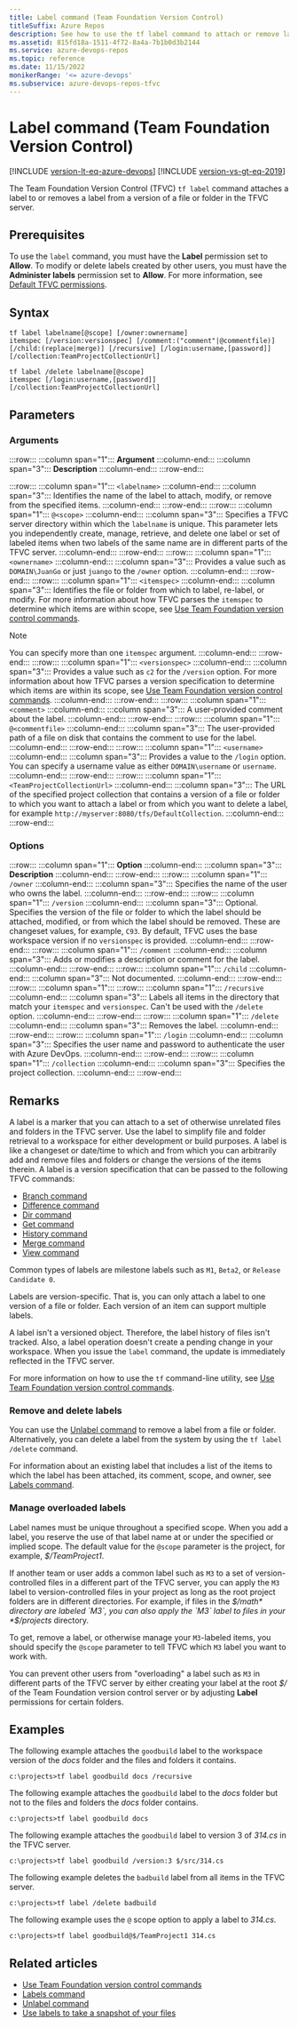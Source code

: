 ```yaml
---
title: Label command (Team Foundation Version Control)
titleSuffix: Azure Repos
description: See how to use the tf label command to attach or remove labels from files or folders in Team Foundation Version Control (TFVC).
ms.assetid: 815fd18a-1511-4f72-8a4a-7b1b0d3b2144
ms.service: azure-devops-repos
ms.topic: reference
ms.date: 11/15/2022
monikerRange: '<= azure-devops'
ms.subservice: azure-devops-repos-tfvc
---
```



# Label command (Team Foundation Version Control)

[!INCLUDE [version-lt-eq-azure-devops](../../includes/version-lt-eq-azure-devops.md)]
[!INCLUDE [version-vs-gt-eq-2019](../../includes/version-vs-gt-eq-2019.md)]

The Team Foundation Version Control (TFVC) `tf label` command attaches a label to or removes a label from a version of a file or folder in the TFVC server.

## Prerequisites

To use the `label` command, you must have the **Label** permission set to **Allow**. To modify or delete labels created by other users, you must have the **Administer labels** permission set to **Allow**. For more information, see  [Default TFVC permissions](../../organizations/security/default-tfvc-permissions.md).

## Syntax

```
tf label labelname[@scope] [/owner:ownername] 
itemspec [/version:versionspec] [/comment:("comment"|@commentfile)] 
[/child:(replace|merge)] [/recursive] [/login:username,[password]] [/collection:TeamProjectCollectionUrl]	
```

```
tf label /delete labelname[@scope] 
itemspec [/login:username,[password]] [/collection:TeamProjectCollectionUrl]
```

## Parameters

### Arguments

:::row:::
   :::column span="1":::
   **Argument**
   :::column-end:::
   :::column span="3":::
   **Description**
   :::column-end:::
:::row-end:::

:::row:::
   :::column span="1":::
   `<labelname>`
   :::column-end:::
   :::column span="3":::
   Identifies the name of the label to attach, modify, or remove from the specified items.
   :::column-end:::
:::row-end:::
:::row:::
   :::column span="1":::
   `@<scope>`
   :::column-end:::
   :::column span="3":::
   Specifies a TFVC server directory within which the `labelname` is unique. This parameter lets you independently create, manage, retrieve, and delete one label or set of labeled items when two labels of the same name are in different parts of the TFVC server.
   :::column-end:::
:::row-end:::
:::row:::
   :::column span="1":::
   `<ownername>`
   :::column-end:::
   :::column span="3":::
   Provides a value such as `DOMAIN\JuanGo` or just `juango` to the `/owner` option.
   :::column-end:::
:::row-end:::
:::row:::
   :::column span="1":::
   `<itemspec>`
   :::column-end:::
   :::column span="3":::
   Identifies the file or folder from which to label, re-label, or modify. For more information about how TFVC parses the `itemspec` to determine which items are within scope, see [Use Team Foundation version control commands](use-team-foundation-version-control-commands.md).

   > [!Note]  
   > You can specify more than one `itemspec` argument.
   :::column-end:::
:::row-end:::
:::row:::
   :::column span="1":::
   `<versionspec>`
   :::column-end:::
   :::column span="3":::
   Provides a value such as `c2` for the `/version` option. For more information about how TFVC parses a version specification to determine which items are within its scope, see [Use Team Foundation version control commands](use-team-foundation-version-control-commands.md).
   :::column-end:::
:::row-end:::
:::row:::
   :::column span="1":::
   `<comment>`
   :::column-end:::
   :::column span="3":::
   A user-provided comment about the label.
   :::column-end:::
:::row-end:::
:::row:::
   :::column span="1":::
   `@<commentfile>`
   :::column-end:::
   :::column span="3":::
   The user-provided path of a file on disk that contains the comment to use for the label.
   :::column-end:::
:::row-end:::
:::row:::
   :::column span="1":::
   `<username>`
   :::column-end:::
   :::column span="3":::
   Provides a value to the `/login` option. You can specify a username value as either `DOMAIN\username` or `username`.
   :::column-end:::
:::row-end:::
:::row:::
   :::column span="1":::
   `<TeamProjectCollectionUrl>`
   :::column-end:::
   :::column span="3":::
   The URL of the specified project collection that contains a version of a file or folder to which you want to attach a label or from which you want to delete a label, for example `http://myserver:8080/tfs/DefaultCollection`.
   :::column-end:::
:::row-end:::

### Options

:::row:::
   :::column span="1":::
   **Option**
   :::column-end:::
   :::column span="3":::
   **Description**
   :::column-end:::
:::row-end:::
:::row:::
   :::column span="1":::
   `/owner`
   :::column-end:::
   :::column span="3":::
   Specifies the name of the user who owns the label.
   :::column-end:::
:::row-end:::
:::row:::
   :::column span="1":::
   `/version`
   :::column-end:::
   :::column span="3":::
   Optional. Specifies the version of the file or folder to which the label should be attached, modified, or from which the label should be removed. These are changeset values, for example, `C93`. By default, TFVC uses the base workspace version if no `versionspec` is provided.
   :::column-end:::
:::row-end:::
:::row:::
   :::column span="1":::
   `/comment`
   :::column-end:::
   :::column span="3":::
   Adds or modifies a description or comment for the label.
   :::column-end:::
:::row-end:::
:::row:::
   :::column span="1":::
   `/child`
   :::column-end:::
   :::column span="3":::
   Not documented.
   :::column-end:::
:::row-end:::
:::row:::
   :::column span="1":::
:::row:::
   :::column span="1":::
   `/recursive`
   :::column-end:::
   :::column span="3":::
   Labels all items in the directory that match your `itemspec` and `versionspec`. Can't be used with the `/delete` option. 
   :::column-end:::
:::row-end:::
:::row:::
   :::column span="1":::
   `/delete`
   :::column-end:::
   :::column span="3":::
   Removes the label.
   :::column-end:::
:::row-end:::
:::row:::
   :::column span="1":::
   `/login`
   :::column-end:::
   :::column span="3":::
   Specifies the user name and password to authenticate the user with Azure DevOps.
   :::column-end:::
:::row-end:::
:::row:::
   :::column span="1":::
   `/collection`
   :::column-end:::
   :::column span="3":::
   Specifies the project collection.
   :::column-end:::
:::row-end:::

## Remarks
A label is a marker that you can attach to a set of otherwise unrelated files and folders in the TFVC server. Use the label to simplify file and folder retrieval to a workspace for either development or build purposes. A label is like a changeset or date/time to which and from which you can arbitrarily add and remove files and folders or change the versions of the items therein. A label is a version specification that can be passed to the following TFVC commands:

-   [Branch command](branch-command.md)
-   [Difference command](difference-command.md)
-   [Dir command](dir-command.md)
-   [Get command](get-command.md)
-   [History command](history-command.md)
-   [Merge command](merge-command.md)
-   [View command](view-command.md)

Common types of labels are milestone labels such as `M1`, `Beta2`, or `Release Candidate 0`.

Labels are version-specific. That is, you can only attach a label to one version of a file or folder. Each version of an item can support multiple labels.

A label isn't a versioned object. Therefore, the label history of files isn't tracked. Also, a label operation doesn't create a pending change in your workspace. When you issue the `label` command, the update is immediately reflected in the TFVC server.

For more information on how to use the `tf` command-line utility, see [Use Team Foundation version control commands](use-team-foundation-version-control-commands.md).

### Remove and delete labels

You can use the [Unlabel command](unlabel-command.md) to remove a label from a file or folder. Alternatively, you can delete a label from the system by using the `tf label /delete` command.

For information about an existing label that includes a list of the items to which the label has been attached, its comment, scope, and owner, see [Labels command](labels-command.md).

### Manage overloaded labels

Label names must be unique throughout a specified scope. When you add a label, you reserve the use of that label name at or under the specified or implied scope. The default value for the `@scope` parameter is the project, for example, *$/TeamProject1*.

If another team or user adds a common label such as `M3` to a set of version-controlled files in a different part of the TFVC server, you can apply the `M3` label to version-controlled files in your project as long as the root project folders are in different directories. For example, if files in the *$/math* directory are labeled `M3`, you can also apply the `M3` label to files in your *$/projects* directory.

To get, remove a label, or otherwise manage your `M3`-labeled items, you should specify the `@scope` parameter to tell TFVC which `M3` label you want to work with.

You can prevent other users from "overloading" a label such as `M3` in different parts of the TFVC server by either creating your label at the root *$/* of the Team Foundation version control server or by adjusting **Label** permissions for certain folders.

## Examples
The following example attaches the `goodbuild` label to the workspace version of the *docs* folder and the files and folders it contains.

```
c:\projects>tf label goodbuild docs /recursive
```

The following example attaches the `goodbuild` label to the *docs* folder but not to the files and folders the *docs* folder contains.

```
c:\projects>tf label goodbuild docs
```

The following example attaches the `goodbuild` label to version 3 of *314.cs* in the TFVC server.

```
c:\projects>tf label goodbuild /version:3 $/src/314.cs
```

The following example deletes the `badbuild` label from all items in the TFVC server.

```
c:\projects>tf label /delete badbuild
```

The following example uses the `@` scope option to apply a label to *314.cs*.

```
c:\projects>tf label goodbuild@$/TeamProject1 314.cs
```

## Related articles

- [Use Team Foundation version control commands](use-team-foundation-version-control-commands.md)
- [Labels command](labels-command.md)
- [Unlabel command](unlabel-command.md)
- [Use labels to take a snapshot of your files](use-labels-take-snapshot-your-files.md)

 